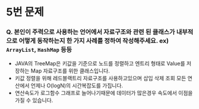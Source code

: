 # 5번 문제

### Q. 본인이 주력으로 사용하는 언어에서 자료구조와 관련 된 클래스가 내부적으로 어떻게 동작하는지 한 가지 사례를 정하여 작성해주세요. ex) `ArrayList`, `HashMap` 등등

- JAVA의 TreeMap은 키값을 기준으로 노드를 정렬하고 엔트리 형태로 Value를 저장하는 Map 자료구조를 위한 클래스입니다.
- 키값 정렬을 위해 레드블랙트리 자료구조를 사용하고있으며 삽입 삭제 조회 모든 연산에서 언제나 O(logN)의 시간복잡도를 가집니다.
- 연산속도가 로그함수 그래프로 늘어나기때문에 데이터가 많은경우 속도에서 이점을 가질 수 있습니다.
